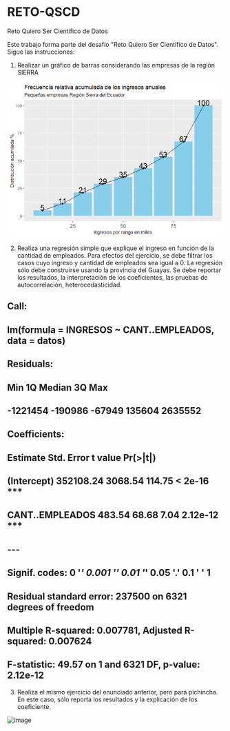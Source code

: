 # RETO-QSCD
Reto Quiero Ser Científico de Datos


Este trabajo forma parte del desafío "Reto Quiero Ser Científico de Datos".
Sigue las instrucciones:

 

1. Realizar un gráfico de barras considerando las empresas de la región SIERRA

  ![](unnamed-chunk-4-1.png)
  
2. Realiza una regresión simple que explique el ingreso en función de la cantidad de empleados. Para efectos del ejercicio, se debe filtrar los casos cuyo ingreso y cantidad de empleados sea igual a 0. La regresión sólo debe construirse usando la provincia del Guayas. Se debe reportar los resultados, la interpretación de los coeficientes, las pruebas de autocorrelación, heterocedasticidad.


## 
## Call:
## lm(formula = INGRESOS ~ CANT..EMPLEADOS, data = datos)
## 
## Residuals:
##      Min       1Q   Median       3Q      Max 
## -1221454  -190986   -67949   135604  2635552 
## 
## Coefficients:
##                  Estimate Std. Error t value Pr(>|t|)    
## (Intercept)     352108.24    3068.54  114.75  < 2e-16 ***
## CANT..EMPLEADOS    483.54      68.68    7.04 2.12e-12 ***
## ---
## Signif. codes:  0 '***' 0.001 '**' 0.01 '*' 0.05 '.' 0.1 ' ' 1
## 
## Residual standard error: 237500 on 6321 degrees of freedom
## Multiple R-squared:  0.007781,   Adjusted R-squared:  0.007624 
## F-statistic: 49.57 on 1 and 6321 DF,  p-value: 2.12e-12

3. Realiza el mismo ejercicio del enunciado anterior, pero para pichincha. En este caso, sólo reporta los resultados y la explicación de los coeficiente.
 

![image](https://github.com/AndreaLizeth/RETO-QSCD/assets/38335472/66952227-eb76-4166-b93d-598e715cd640)
